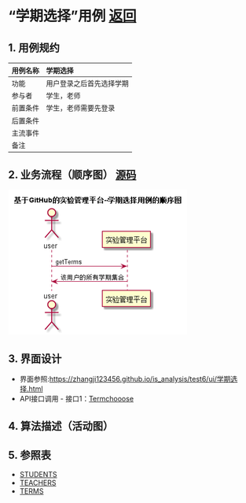 # “学期选择”用例 [返回](./README.md)
## 1. 用例规约
|用例名称|学期选择|
|-------|:-------------|
|功能|用户登录之后首先选择学期|
|参与者|学生，老师|
|前置条件|学生，老师需要先登录|
|后置条件| |
|主流事件| |
|备注| |

## 2. 业务流程（顺序图） [源码](../src/学期选择.puml)
![](../img/学期选择.png) 

## 3. 界面设计
- 界面参照:https://zhangji123456.github.io/is_analysis/test6/ui/学期选择.html
- API接口调用
         - 接口1：[Termchooose](../jiekou/getTerms.md) 

## 4. 算法描述（活动图）

## 5. 参照表
- [STUDENTS](../数据库设计.md/#STUDENTS)
- [TEACHERS](../数据库设计.md/#TEACHERS)
- [TERMS](../数据库设计.md/#TERMS)



